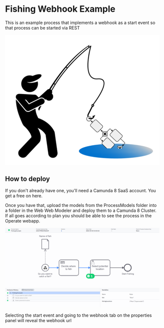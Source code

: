 # Fishing Webhook Example
This is an example process that implements a webhook as a start event so that process can be started via REST

![fishing](img/fishing-bpmn_white-background.png)


## How to deploy
 
If you don't already have one, you'll need a Camunda 8 SaaS account. You get a free on here. 

Once you have that, upload the models from the ProcessModels folder into a folder in the Web Web Modeler and deploy them to a Camunda 8 Cluster. 
If all goes according to plan you should be able to see the process in the Operate webapp.

![operate](img/bpmnFishing.png)

Selecting the start event and going to the webhook tab on the properties panel will reveal the webhook url

